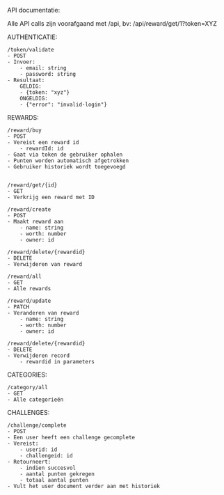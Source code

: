 API documentatie:


Alle API calls zijn voorafgaand met /api, bv: /api/reward/get/1?token=XYZ




AUTHENTICATIE:
	
	/token/validate
	- POST
	- Invoer:
		- email: string
		- password: string
	- Resultaat:
		GELDIG:
		- {token: "xyz"}
		ONGELDIG:
		- {"error": "invalid-login"}


REWARDS:
	
	/reward/buy
	- POST
	- Vereist een reward id
		- rewardId: id
	- Gaat via token de gebruiker ophalen
	- Punten worden automatisch afgetrokken
	- Gebruiker historiek wordt toegevoegd

	
	/reward/get/{id} 
	- GET
	- Verkrijg een reward met ID
	
	/reward/create
	- POST
	- Maakt reward aan
		- name: string
		- worth: number
		- owner: id 
	
	/reward/delete/{rewardid}
	- DELETE 
	- Verwijderen van reward 
	
	/reward/all
	- GET 
	- Alle rewards
	
	/reward/update
	- PATCH
	- Veranderen van reward
		- name: string
		- worth: number
		- owner: id

	/reward/delete/{rewardid}
	- DELETE
	- Verwijderen record
		- rewardid in parameters

CATEGORIES:
	
	/category/all
	- GET
	- Alle categorieën


CHALLENGES:
	
	/challenge/complete
	- POST
	- Een user heeft een challenge gecomplete
	- Vereist:
		- userid: id
		- challengeid: id
	- Retourneert:
		- indien succesvol
		- aantal punten gekregen
		- totaal aantal punten
	- Vult het user document verder aan met historiek
	